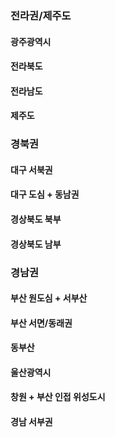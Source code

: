 ### 전라권/제주도
#### 광주광역시
#### 전라북도
#### 전라남도 
#### 제주도

### 경북권
#### 대구 서북권
#### 대구 도심 + 동남권
#### 경상북도 북부
#### 경상북도 남부

### 경남권
#### 부산 원도심 + 서부산
#### 부산 서면/동래권
#### 동부산
#### 울산광역시
#### 창원 + 부산 인접 위성도시
#### 경남 서부권
